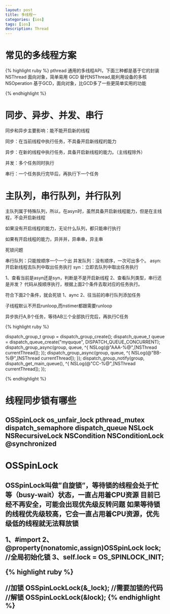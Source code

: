```yaml
---
layout: post
title: 多线程一 
categories: [ios]
tags: [ios]
description: Thread 
---
```



<h1>常见的多线程方案</h1>

{% highlight ruby %}
pthread      通用的多线程API，下面三种都是基于它的封装
NSThread   面向对象，简单易用
GCD       替代NSThread,能利用设备的多核
NSOperation    基于GCD，面向对象，比GCD多了一些更简单实用的功能

{% endhighlight %}

<h1>同步、异步、并发、串行</h1>
<p>同步和异步主要影响：能不能开启新的线程</p>
<p>同步：在当前线程中执行任务，不具备开启新线程的能力</p>
<p>异步：在新的线程中执行任务，具备开启新线程的能力。（主线程除外）</p>

<p>并发：多个任务同时执行</p>
<p>串行：一个任务执行完毕后，再执行下一个任务</p>

<h1>主队列，串行队列，并行队列</h1>
<p>主队列属于特殊队列，所以，在asyn时，虽然具备开启新线程能力，但是在主线程，不会开启新线程</p>

<p>如果没有开启线程的能力，无论什么队列，都只能串行执行</p>
<p>如果有开启线程的能力，异并并，异串串，异主串</p>


<p>死锁问题</p>
<p>
串行队列：只能按顺序一个一个出
并发队列：没有顺序，一次可出多个。
asyn:开启新线程去队列中取出任务执行
syn：立即去队列中取出任务执行

1、查看当前是asyn还是syn，判断是不是开启新线程
2、查看队列类型，串行还是并发？
代码从按顺序执行，根据上面2个条件去取对应的任务执行。

符合下面2个条件，就会死锁
1、aync
2、往当前的串行队列添加任务

</p>

<p>子线程默认不开启runloop,而nstimer都跟需要runloop</p>

<p>异步执行A,B个任务，等待AB三个全部执行完后，再执行C任务</p>

{% highlight ruby %}

dispatch_group_t group = dispatch_group_create();
dispatch_queue_t queue = dispatch_queue_create("myquque", DISPATCH_QUEUE_CONCURRENT);
dispatch_group_async(group, queue, ^{
    NSLog(@"AAA-%@",[NSThread currentThread]);
});
dispatch_group_async(group, queue, ^{
    NSLog(@"BB-%@",[NSThread currentThread]);
});
dispatch_group_notify(group, dispatch_get_main_queue(), ^{
    NSLog(@"CC-%@",[NSThread currentThread]);
});

{% endhighlight %}

<h1>线程同步锁有哪些<h2>
<p1>OSSpinLock</p1>
<p1>os_unfair_lock</p1>
<p1>pthread_mutex</p1>
<p1>dispatch_semaphore</p1>
<p1>dispatch_queue</p1>
<p1>NSLock</p1>
<p1>NSRecursiveLock</p1>
<p1>NSCondition</p1>
<p1>NSConditionLock</p1>
<p1>@synchronized</p1>


<h1>OSSpinLock<h2>
<p>
OSSpinLock叫做”自旋锁”，等待锁的线程会处于忙等（busy-wait）状态，一直占用着CPU资源
目前已经不再安全，可能会出现优先级反转问题
如果等待锁的线程优先级较高，它会一直占用着CPU资源，优先级低的线程就无法释放锁
</p>
1、#import <os/lock.h>
2、@property(nonatomic,assign)OSSpinLock lock;
//全局初始化锁
3、self.lock = OS_SPINLOCK_INIT;
</p>


{% highlight ruby %}

 //加锁
 OSSpinLockLock(&_lock);
 //需要加锁的代码
 //解锁
 OSSpinLockLock(&lock);
{% endhighlight %}
